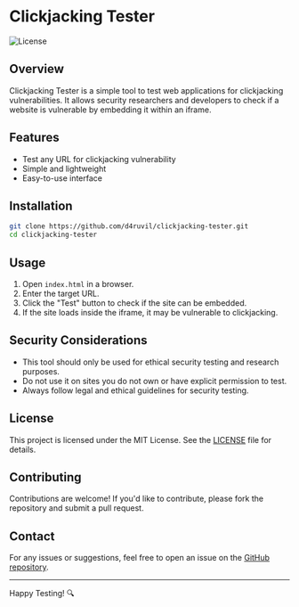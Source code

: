 # Clickjacking Tester

![License](https://img.shields.io/badge/license-MIT-blue.svg)

## Overview

Clickjacking Tester is a simple tool to test web applications for clickjacking vulnerabilities. It allows security researchers and developers to check if a website is vulnerable by embedding it within an iframe.

## Features

- Test any URL for clickjacking vulnerability
- Simple and lightweight
- Easy-to-use interface

## Installation

```sh
git clone https://github.com/d4ruvil/clickjacking-tester.git
cd clickjacking-tester
```

## Usage

1. Open `index.html` in a browser.
2. Enter the target URL.
3. Click the "Test" button to check if the site can be embedded.
4. If the site loads inside the iframe, it may be vulnerable to clickjacking.

## Security Considerations

- This tool should only be used for ethical security testing and research purposes.
- Do not use it on sites you do not own or have explicit permission to test.
- Always follow legal and ethical guidelines for security testing.

## License

This project is licensed under the MIT License. See the [LICENSE](LICENSE) file for details.

## Contributing

Contributions are welcome! If you'd like to contribute, please fork the repository and submit a pull request.

## Contact

For any issues or suggestions, feel free to open an issue on the [GitHub repository](https://github.com/d4ruvil/clickjacking-tester/issues).

---

Happy Testing! 🔍
